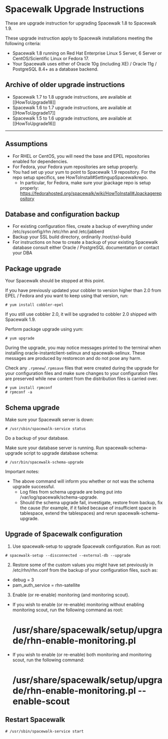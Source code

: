 # Spacewalk Upgrade Instructions



These are upgrade instruction for upgrading Spacewalk 1.8 to Spacewalk 1.9.

These upgrade instruction apply to Spacewalk installations meeting the following criteria:

  *  Spacewalk 1.8 running on Red Hat Enterprise Linux 5 Server, 6 Server or CentOS/Scientific Linux or Fedora 17.
  *  Your Spacewalk uses either of Oracle 10g (including XE) / Oracle 11g / PostgreSQL 8.4+ as a database backend.
## Archive of older upgrade instructions



 * Spacewalk 1.7 to 1.8 upgrade instructions, are available at [[HowToUpgrade18]]
 * Spacewalk 1.6 to 1.7 upgrade instructions, are available at [[HowToUpgrade17]]
 * Spacewalk 1.5 to 1.6 upgrade instructions, are available at [[HowToUpgrade16]]

----
## Assumptions



  * For RHEL or CentOS, you will need the base and EPEL repositories enabled for dependencies.
  * For Fedora, your Fedora yum repositories are setup properly.
  * You had set up your yum to point to Spacewalk 1.9 repository. For the repo setup specifics, see HowToInstall#SettingupSpacewalkrepo.
    * In particular, for Fedora, make sure your jpackage repo is setup properly: https://fedorahosted.org/spacewalk/wiki/HowToInstall#Jpackagerepository
## Database and configuration backup




  *  For existing configuration files, create a backup of everything under /etc/sysconfig/rhn /etc/rhn and /etc/jabberd
  *  Backup your SSL build directory, ordinarily /root/ssl-build
  *  For instructions on how to create a backup of your existing Spacewalk database consult either Oracle / PostgreSQL documentation or contact your DBA
## Package upgrade



Your Spacewalk should be stopped at this point.

If you have previously updated your cobbler to version higher than 2.0 from EPEL / Fedora and you want to keep using that version, run:

    # yum install cobbler-epel

If you still use cobbler 2.0, it will be upgraded to cobbler 2.0 shipped with Spacewalk 1.9.

Perform package upgrade using yum:

    # yum upgrade

During the upgrade, you may notice messages printed to the terminal when installing oracle-instantclient-selinux and spacewalk-selinux. These messages are produced by restorecon and do not pose any harm.

Check any `.rpmnew`/`.rpmsave` files that were created during the upgrade for your configuration files and make sure changes to your configuration files are preserved while new content from the distribution files is carried over.

    # yum install rpmconf
    # rpmconf -a
## Schema upgrade



Make sure your Spacewalk server is down:


    # /usr/sbin/spacewalk-service status

Do a backup of your database.

Make sure your database server is running. Run spacewalk-schema-upgrade script to upgrade database schema:


    # /usr/bin/spacewalk-schema-upgrade

Important notes:

  * The above command will inform you whether or not was the schema upgrade successful.
    * Log files from schema upgrade are being put into /var/log/spacewalk/schema-upgrade.
    * Should the schema upgrade fail, investigate, restore from backup, fix the cause (for example, if it failed because of insufficient space in tablespace, extend the tablespaces) and rerun spacewalk-schema-upgrade.
## Upgrade of Spacewalk configuration



  1. Use spacewalk-setup to upgrade Spacewalk configuration. Run as root:


    # spacewalk-setup --disconnected --external-db --upgrade

  2. Restore some of the custom values you might have set previously in /etc/rhn/rhn.conf from the backup of your configuration files, such as:

  *  debug = 3
  *  pam_auth_service = rhn-satellite

  3. Enable (or re-enable) monitoring (and monitoring scout).

  * If you wish to enable (or re-enable) monitoring without enabling monitoring scout, run the following command as root:


    # /usr/share/spacewalk/setup/upgrade/rhn-enable-monitoring.pl

  * If you wish to enable (or re-enable) both monitoring and monitoring scout, run the following command:


    # /usr/share/spacewalk/setup/upgrade/rhn-enable-monitoring.pl --enable-scout
## Restart Spacewalk




    # /usr/sbin/spacewalk-service start